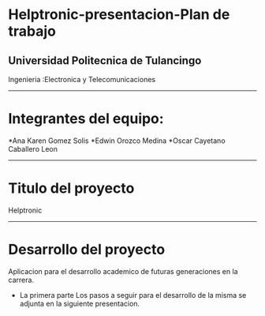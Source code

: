 # Helptronic-presentacion-Plan de trabajo 
## Universidad Politecnica de Tulancingo 
Ingenieria :Electronica y Telecomunicaciones 
********************************************************
# Integrantes del equipo:
 *Ana Karen Gomez Solis 
 *Edwin Orozco Medina 
 *Oscar Cayetano Caballero Leon 
*******************************************************
# Titulo del proyecto
Helptronic
********************************************************
# Desarrollo del proyecto
Aplicacion para el desarrollo academico de futuras generaciones en la carrera. 
* La primera parte 
Los pasos a seguir para el desarrollo de la misma se adjunta en la siguiente presentacion.
